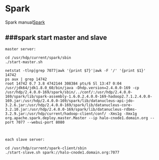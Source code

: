 Spark
=========
Spark manual[Spark](http://spark.apache.org/docs/latest/spark-standalone.html)


###spark start master and slave
----------------------
```
master server:
 
cd /usr/hdp/current/spark/sbin
./start-master.sh
 
netstat -tlnp|grep 7077|awk '{print $7}'|awk -F '/' '{print $1}'
14742
ps aux | grep 14742
root 14742 0.7 3.8 4742144 308384 pts/6 Sl 13:47 0:04 /usr/jdk64/jdk1.8.0_60/bin/java -Dhdp.version=2.4.0.0-169 -cp /usr/hdp/2.4.0.0-169/spark/sbin/../conf/:/usr/hdp/2.4.0.0-169/spark/lib/spark-assembly-1.6.0.2.4.0.0-169-hadoop2.7.1.2.4.0.0-169.jar:/usr/hdp/2.4.0.0-169/spark/lib/datanucleus-api-jdo-3.2.6.jar:/usr/hdp/2.4.0.0-169/spark/lib/datanucleus-core-3.2.10.jar:/usr/hdp/2.4.0.0-169/spark/lib/datanucleus-rdbms-3.2.9.jar:/usr/hdp/current/hadoop-client/conf/ -Xms1g -Xmx1g org.apache.spark.deploy.master.Master --ip halo-cnode1.domain.org --port 7077 --webui-port 8080
 
 
 
each slave server:
 
cd /usr/hdp/current/spark-client/sbin
./start-slave.sh spark://halo-cnode1.domain.org:7077

```
